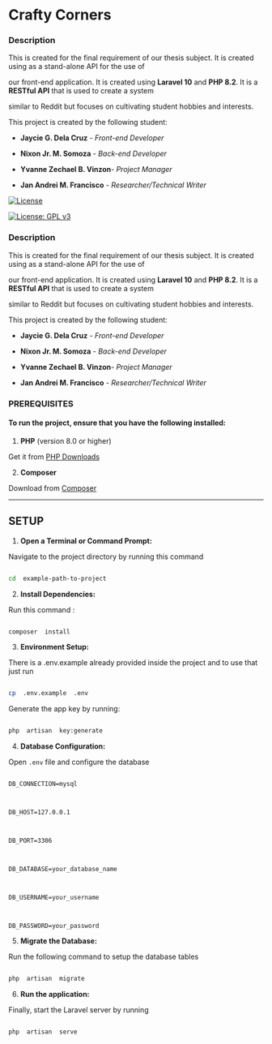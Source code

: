 
# Crafty Corners

 

### Description

  

This is created for the final requirement of our thesis subject. It is created using as a stand-alone API for the use of

our front-end application. It is created using **Laravel 10** and **PHP 8.2**. It is a **RESTful API** that is used to create a system

similar to Reddit but focuses on cultivating student hobbies and interests.

  

This project is created by the following student:

-  **Jaycie G. Dela Cruz** - *Front-end Developer*

-  **Nixon Jr. M. Somoza** - *Back-end Developer*

-  **Yvanne Zechael B. Vinzon**- *Project Manager*

-  **Jan Andrei M. Francisco** - *Researcher/Technical Writer*

  

 

  

[![License](https://img.shields.io/badge/License-Apache_2.0-blue.svg)](https://opensource.org/licenses/Apache-2.0)

  

[![License: GPL v3](https://img.shields.io/badge/License-GPLv3-blue.svg)](https://www.gnu.org/licenses/gpl-3.0)

  

  

### Description

  

  

This is created for the final requirement of our thesis subject. It is created using as a stand-alone API for the use of

  

our front-end application. It is created using **Laravel 10** and **PHP 8.2**. It is a **RESTful API** that is used to create a system

  

similar to Reddit but focuses on cultivating student hobbies and interests.

  

  

This project is created by the following student:

  

-  **Jaycie G. Dela Cruz** - *Front-end Developer*

  

-  **Nixon Jr. M. Somoza** - *Back-end Developer*

  

-  **Yvanne Zechael B. Vinzon**- *Project Manager*

  

-  **Jan Andrei M. Francisco** - *Researcher/Technical Writer*

  

  

### PREREQUISITES

  

  

#### To run the project, ensure that you have the following installed:

  

1.  **PHP** (version 8.0 or higher)

  

Get it from [PHP Downloads](https://www.php.net/downloads)

  

  

2.  **Composer**

  

Download from [Composer](https://getcomposer.org/download/)

  
  

---

  
  

## SETUP

  
  

1.  **Open a Terminal or Command Prompt:**

  

Navigate to the project directory by running this command

  

```bash

cd  example-path-to-project

```

  

2.  **Install Dependencies:**

  

Run this command :

```bash

composer  install

```

  

3.  **Environment Setup:**

  

There is a .env.example already provided inside the project and to use that just run

```bash

cp  .env.example  .env

```

  

Generate the app key by running:

```bash

php  artisan  key:generate

```

  
  

4.  **Database Configuration:**

  

Open ``.env`` file and configure the database

  
  

```

DB_CONNECTION=mysql

  

DB_HOST=127.0.0.1

  

DB_PORT=3306

  

DB_DATABASE=your_database_name

  

DB_USERNAME=your_username

  

DB_PASSWORD=your_password

```

  
  

5.  **Migrate the Database:**

  

Run the following command to setup the database tables

```bash

php  artisan  migrate

```

  
  

6.  **Run the application:**

  

Finally, start the Laravel server by running

```bash

php  artisan  serve

```
